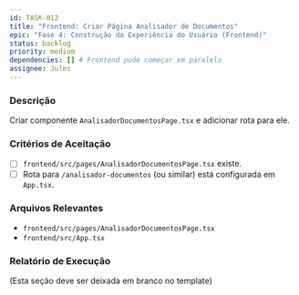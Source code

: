 ```yaml
---
id: TASK-012
title: "Frontend: Criar Página Analisador de Documentos"
epic: "Fase 4: Construção da Experiência do Usuário (Frontend)"
status: backlog
priority: medium
dependencies: [] # Frontend pode começar em paralelo
assignee: Jules
---
```


### Descrição

Criar componente `AnalisadorDocumentosPage.tsx` e adicionar rota para ele.

### Critérios de Aceitação

- [ ] `frontend/src/pages/AnalisadorDocumentosPage.tsx` existe.
- [ ] Rota para `/analisador-documentos` (ou similar) está configurada em `App.tsx`.

### Arquivos Relevantes

* `frontend/src/pages/AnalisadorDocumentosPage.tsx`
* `frontend/src/App.tsx`

### Relatório de Execução

(Esta seção deve ser deixada em branco no template)
